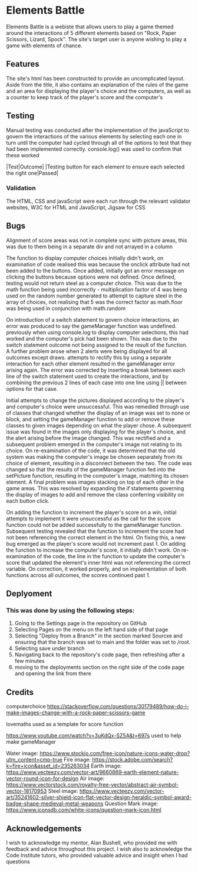 # Elements Battle
Elements Battle is a webiste that allows users to play a game themed around the interactions of 5 different elements based on  "Rock, Paper Scissors, Lizard, Spock". The site's target user is anyone wishing to play a game with elements of chance.

## Features
The site's html has been constructed to provide an uncomplicated layout. Aside from the title, it also contains an explanation of the rules of the game and an area for displaying the player's choice and the computers, as well as a counter to keep track of the player's score and the computer's

## Testing
Manual testing was conducted after the implementation of the javaScript to govern the interactions of the various elements by selecting each one in turn until the computer had cycled through all of the options to test that they had been implemented correctly. console.log() was used to confirm that these worked

|Test|Outcome|
|Testing button for each element to ensure each selected the right one|Passed|

### Validation
The HTML, CSS and javaScript were each run through the relevant validator websites, W3C for HTML and JavaScript, Jigsaw for CSS 

## Bugs
Alignment of score areas was not in complete sync with picture areas, this was due to  them being in a separate div and not arrayed in a column

The function to display computer choices initially didn't work, on examination of code realised this was because the onclick attribute had not been added to the buttons. Once added, initially got an error message on clicking the buttons because options were not defined. Once defined, testing would not return steel as a computer choice. This was due to the math function being used incorrectly - multiplication factor of 4 was being used on the random number generated to attempt to capture steel in the array of choices, not realising that 5 was the correct factor as math.floor was being used in conjunction with math.random

On introduction of a switch statement to govern choice interactions, an error was produced to say the gameManager function was undefined. previously when using console.log to display computer selections, this had worked and the computer's pick had been shown. This was due to the switch statement outcome not being assigned to the result of the function. A further problem arose when 2 alerts were being displayed for all outcomes except draws. attempts to rectify this by using a separate interaction for each other element resulted in the gameManager error arising again. The error was corrected by inserting a break between each line of the switch statement used to create the interactions, and by combining the previous 2 lines of each case into one line using || between options for that case. 

Initial attempts to change the pictures displayed according to the player's and computer's choice were unsuccessful. This was remedied through use of classes that changed whether the display of an image was set to none or block, and setting the gameManager function to add or remove these classes to given images depending on what the player chose. A subsequent issue was found in the images only displaying for the player's choice, and the alert arising before the image changed. This was rectified and a subsequent problem emerged in the computer's image not relating to its choice. On re-examination of the code, it was determined that the old system was making the computer's image be chosen separately from its choice of element, resulting in a disconnect between the two. The code was changed so that the results of the gameManager function fed into the setPicture function, resulting in the computer's image, matching its chosen element. A final problem was images stacking on top of each other in the game areas. This was resolved by expanding the if statements governing the display of images to add and remove the class conferring visibility on each button click.

On adding the function to increment the player's score on a win, initial attempts to implement it were unsuccessful as the call for the score function could not be added successfully to the gameManager function. Subsequent testing revealed that the function to increment the score had not been referencing the correct element in the html. On fixing this, a new bug emerged as the player's score would not increment past 1. On adding the function to increase the computer's score, it initially didn't work. On re-examination of the code, the line in the function to update the computer's score that updated the element's inner html was not referencing the correct variable. On correction, it worked properly, and on implementation of both functions across all outcomes, the scores continued past 1. 

## Deplyoment
### This was done by using the following steps:
1. Going to the Settings page in the repository on GitHub
2. Selecting Pages on the menu on the left hand side of that page
3. Selecting "Deploy from a Branch" in the section marked Sourcxe and ensuring that the branch was set to main and the folder was set to /root.
4. Selecting save under branch
5. Navigating back to the repository's code page, then refreshing after a few minutes
6. moving to the deployments section on the right side of the code page and opening the link from there

## Credits
computerchoice https://stackoverflow.com/questions/30179489/how-do-i-make-images-change-with-a-rock-paper-scissors-game

lovemaths used as a template for score function

https://www.youtube.com/watch?v=3uKdQx-SZ5A&t=697s used to help make gameManager

Water image: https://www.stockio.com/free-icon/nature-icons-water-drop?utm_content=cmp-true
Fire image: https://stock.adobe.com/search?k=fire+icon&asset_id=235263034
Earth image: https://www.vecteezy.com/vector-art/9660869-earth-element-nature-vector-round-icon-for-design
Air image: https://www.vectorstock.com/royalty-free-vector/abstract-air-symbol-vector-18170953
Steel image: https://www.vecteezy.com/vector-art/35241602-silver-shield-icon-flat-vector-design-heraldic-symbol-award-badge-shape-medieval-metal-weapons
Question Mark image: https://www.iconsdb.com/white-icons/question-mark-icon.html

## Acknowledgements
I wish to acknowledge my mentor, Alan Bushell, who provided me with feedback and advice throughout this project. I wish also to acknowledge the Code Institute tutors, who provided valuable advice and insight when I had questions